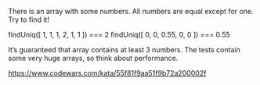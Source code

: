 There is an array with some numbers. All numbers are equal except for one. Try to find it!

findUniq([ 1, 1, 1, 2, 1, 1 ]) === 2 findUniq([ 0, 0, 0.55, 0, 0 ]) === 0.55

It’s guaranteed that array contains at least 3 numbers. The tests contain some very huge arrays, so think about performance.

https://www.codewars.com/kata/55f81f9aa51f9b72a200002f
